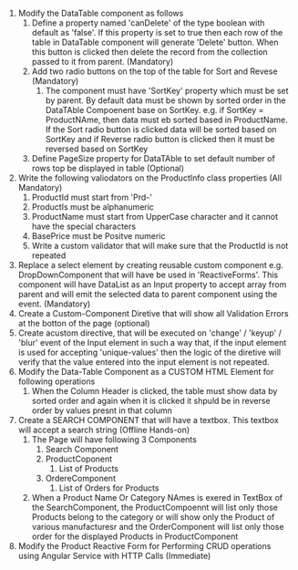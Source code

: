 1. Modify the DataTable component as follows
   1. Define a property named 'canDelete' of the type boolean with default as 'false'. If this property is set to true then each row of the table in DataTable component will generate 'Delete' button. When this button is clicked then delete the record from the collection passed to it from parent. (Mandatory)
   2. Add two radio buttons on the top of the table for Sort and Revese (Mandatory)
      1. The component must have 'SortKey' property which must be set by parent. By default data must be shown by sorted order in the DataTAble Compoenent base on SortKey. e.g. if SortKey = ProductNAme, then data must eb sorted based in ProductName. If the Sort radio button is clicked data will be sorted based on SortKey and if Reverse radio button is clicked then it must be reversed based on SortKey  
   3. Define PageSize property for DataTAble to set default number of rows top be displayed in table (Optional)
2. Write the following valiodators on the ProductInfo class properties (All Mandatory)
   1. ProductId must start from 'Prd-'
   2. ProductIs must be alphanumeric
   3. ProductName must start from UpperCase character and it cannot have the special characters
   4. BasePrice must be Positve numeric
   5. Write a custom validator that will make sure that the ProductId is not repeated 
3. Replace a select element by creating reusable custom component e.g. DropDownComponent that will have be used in 'ReactiveForms'. This component will have  DataList as an Input property to accept array from parent and will emit the selected data to parent component using the event.  (Mandatory)
4. Create a Custom-Component Diretive that will show all Validation Errors at the botton of the page (optional)
5. Create acustom directive, that will be executed on 'change' / 'keyup' / 'blur' event of the Input element in such a way that, if the input element is used for accepting 'unique-values' then the logic of the diretive will verify that the value entered into the input element is not repeated.  
6. Modify the Data-Table Component as a CUSTOM HTML Element for following operations
   1. When the Column Header is clicked, the table must show data by sorted order and again when it is clicked it shpuld be in reverse order by values presnt in that column 
7. Create a SEARCH COMPONENT that will have a textbox. This textbox will accept a search string (Offline Hands-on)
   1. The Page will have following 3 Components
      1. Search Component
      2. ProductCoponent
         1. List of Products
      3. OrdereComponent
         1. List of Orders for Products
   2. When a Product Name Or Category NAmes is exered in TextBox of the SearchComponent, the ProductCompoennt  will list only those Products belong to the category or will show only the Product of various  manufacturesr and the OrderComponent will list only those order for the displayed Products in ProductComponent  
8. Modify the Product Reactive Form for Performing CRUD operations using Angular Service with HTTP Calls (Immediate)



